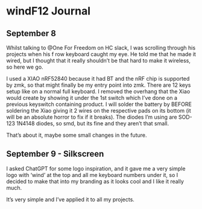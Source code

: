# windF12 Journal

## September 8

Whilst talking to @One For Freedom on HC slack, I was scrolling through his projects when his f row keyboard caught my eye. He told me that he made it wired, but I thought that it really shouldn’t be that hard to make it wireless, so here we go.

I used a XIAO nRF52840 because it had BT and the nRF chip is supported by zmk, so that might finally be my entry point into zmk.
There are 12 keys setup like on a normal full keyboard. I removed the overhang that the Xiao would create by showing it under the 1st switch which I’ve done on a previous keyswitch containing product.
I will solder the battery by BEFORE soldering the Xiao giving it 2 wires on the respective pads on its bottom (it will be an absolute horror to fix if it breaks).
The diodes I’m using are SOD-123 1N4148 diodes, so smd, but its fine and they aren’t that small.

That’s about it, maybe some small changes in the future.



## September 9 - Silkscreen

I asked ChatGPT for some logo inspiration, and it gave me a very simple logo with ‘wind’ at the top and all me keyboard numbers under it, so I decided to make that into my branding as it looks cool and I like it really much.

<insert logo.png here>

It’s very simple and I’ve applied it to all my projects.
